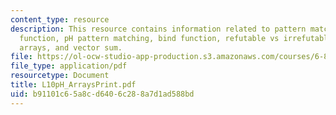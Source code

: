 ```yaml
---
content_type: resource
description: This resource contains information related to pattern matching, the match
  function, pH pattern matching, bind function, refutable vs irrefutable patterns,
  arrays, and vector sum.
file: https://ol-ocw-studio-app-production.s3.amazonaws.com/courses/6-827-multithreaded-parallelism-languages-and-compilers-fall-2002/b91101c65a8cd6406c288a7d1ad588bd_L10pH_ArraysPrint.pdf
file_type: application/pdf
resourcetype: Document
title: L10pH_ArraysPrint.pdf
uid: b91101c6-5a8c-d640-6c28-8a7d1ad588bd
---
```

